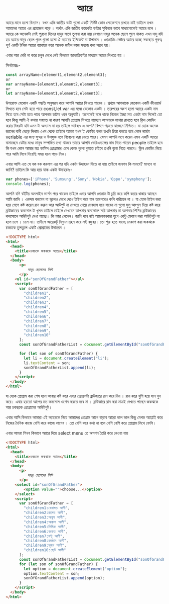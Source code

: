 <h1 align="center">অ্যারে</h1>
 অ্যারে মানে হলো বিন্যাস। যখন একি জাতীয় ডাটা গুলো একটি নির্দিষ্ট কোন লোকেশনে রাখতে চাই তাইলে তখন আমাদের অ্যারে এর প্রয়োজন পড়ে । অর্থাৎ একি জাতীয় কয়েকটা ডাটার সুবিন্যস্ত ভাবে  সাঝানোকেই অ্যারে বলে । অ্যারে কে অনেকটা সেই পুরনো দিনের দাদুর সাথে তুলনা করা যায় যেখানে দাদুর অনেক ছেলে পুলে থাকত এখন দাদু যদি হয় অ্যারে দাদুর ছেলে পুলে গুলো হলো ঐ অ্যারের ইলিমেন্ট বা উপাদান । প্রোগ্রামিং  সেক্টরে অ্যারে হচ্ছে সবছেয়ে গুরুত্ব পূর্ণ একটি টপিক অ্যারে ব্যাবহার করে অনেক জটিল কাজ সহজে করা সম্ভব হয়।

এবার আর দেরি না করে চলুন দেখে নেই কিভাবে জাভাস্ক্রিপ্টের মাধ্যমে অ্যারে লিখতে হয় ।

সিনট্যাক্সঃ-

```javascript
const arrayName=[element1,element2,element3];
or
var arrayName=[element1,element2,element3];
or 
let arrayName=[element1,element2,element3];
```

উপরোক্ত যেকোন একটি পদ্ধতি অনুসরন করে আপনি অ্যারে লিখতে পারেন । প্রথমে আপনাকে জেকোন একটি কীওয়ার্ড লিখতে হবে সেটা হতে পারে const,let var এর মধ্যে যেকোন একটা । তারপরের অংশ হলো অ্যারে একটা নাম দিতে হবে সেটা হতে পারে আপনার ডাটার ধরন অনুযায়ী। অনেকেই বলে থাকে নিজের ইচ্ছা মত একটা নাম দিলেই তো হবে কিন্তু আমি ঐ কথায় সহমত না কারণ আপনি প্রোগ্রাম শিখতে যাচ্ছেন আপনাকে মাথায় রাখতে হবে ক্লিন কোডিং করার বিষয়টা যদি এমন টা অভ্যাস না হয় তাইলে ভবিষ্যৎ এ আপনি বিপদে পড়তে যাচ্ছেন নিশ্চিত। যা হোক অনেক জ্ঞানের বানী ঝেড়ে দিলাম এখন থেকে তাইলে আমরা যখন ই কোডিং করব তখনি চিন্তা করতে হবে কোন নামটা veriable এর জন্য সুন্দর ও উপযুক্ত বলে বিবেচনা করা যেতে পারে। যেমন আপনি মনে করেন এমন একটি অ্যারে বানাচ্ছেন যেটার মধ্যে মানুষ সম্পর্কিত তথ্য থাকবে তায়ার আপনি  ভেরিএব্যলের নাম দিতে পারেন people তাইলে হবে কি যখন কোন আমার মত ডামিস প্রোগ্রামার এসে কোড গুলো বুঝতে চাইবে তখনি বুঝে নিতে পারবে। ক্লিন কোডিং নিয়ে পরে আমি লিখে দিয়েছি সময় হলে পড়ে নিও।

এবার আসি এত যে বক বক করলাম এর পর যদি একটা উদাহরন দিতে না যায় তাইলে জনগন কি মানবে? মানবে না জানি? তাইলে কি আর হয়ে যাক একটা উদাহরনঃ-

```javascript
var phones=['iPhone','Sumsung','Sony','Nokia','Oppo','symphony'];
console.log(phones);
```

আপনি যদি বইটির অনলাইন ভার্শন পরে থাকেন তাইলে  এবার আপনি প্রোগ্রাম টা চুরি করে কপি করার ধান্ধায় আছেন আমি জানি । একদম করবেন না ভূলেও দেখে দেখে টাইপ করে যান তারপরেও কপি করিয়েন না । যা হোক টাইপ করা হয়ে গেলে কষ্ট করেন রান করুন আর আউপুট না দেখতে পেয়ে দেবদাস হয়ে যাবেন না গুলো মুলু আংগুল দিয়ে কষ্ট করে ব্রাউজারের কনসোল টা খুলন তাইলে তাইলে দেখবেন আপনার কনসোলে সরি আপনার না আপনার পিসির ব্রাউজারের কনসোলে আউটপুট দেখা যাচ্ছে। কি মজা পেলেন। জানি পান নাই আজকালকার যুগে একটু মেকাপ করা আউটপুট না হলে চলে । চলে না। তাইলে আরেকটু বিনুদন গ্রহন করে লই বন্ধুবর। তো শুরু হতে যাচ্ছে মেকাপ করা জকঝকে চকচকে তুলতুলে একটি প্রোগ্রামের উদাহরন ।

```html
<!DOCTYPE html>
<html>
  <head>
    <title>চকচকে জকঝকে অ্যারে</title>
  </head>
  <body>
      <p>
          দাদুর ছেলেদের লিস্ট
      </p>
    <ul id="sonOfGrandFather"></ul>
    <script>
      var sonOfGrandFather = [
        "children1",
        "children2",
        "children3",
        "children4",
        "children5",
        "children6",
        "children7",
        "children8",
        "children9",
        "children10"
      ];
      const sonOfGrandFatherList = document.getElementById("sonOfGrandFather");

      for (let son of sonOfGrandFather) {
        let li = document.createElement("li");
        li.textContent = son;
        sonOfGrandFatherList.append(li);
      }
    </script>
  </body>
</html>

```



যা হোক প্রোগ্রাম করা শেষ হলে আবার কষ্ট করে এবার প্রোগ্রামটা ব্রাউজারে রান করে নিন । রান করে খুশি হয়ে যান খুব করে। এবার হয়তো আগের মত কনসোল ওপেন করতে হবে না । ব্রাউজারে রান করা মাত্রই দেখতে পাছেন জকঝকে আর চকছকে প্রোগ্রামের আউটপুট। 

এবার আসি কিভাবে আমারা এই  অ্যারেকে নিয়ে আমাদের প্রোগ্রাম আগে বাড়াব আরো ভাল ভাল কিছু মেথড অ্যাপ্লাই  করে নিজের দৈনিক কাজে বেশি করে কাজে লাগেব ।  তো বেশি করে কথা না বলে বেশি বেশি করে প্রোগ্রাম লিখে ফেলি। 



এবার আমরা শিখব কিভাবে অ্যারে দিয়ে select menu তে অপশন তৈরি করে নেওয়া যায় 

```html
<!DOCTYPE html>
<html>
  <head>
    <title>চকচকে জকঝকে অ্যারে</title>
  </head>
  <body>
      <p>
          দাদুর ছেলেদের লিস্ট
      </p>
    <select id="sonOfGrandFather">
        <option value="">choose...</option>
    </select>
    <script>
      var sonOfGrandFather = [
        "children1:কেরামত আলী",
        "children2:রহমত আলী",
        "children3:আবুল আলী",
        "children4:আক্কাস আলী",
        "children5:সিদ্দিক আলী",
        "children6:বরকত আলী",
        "children7:মন্টু আলী",
        "children8:রমজান আলী",
        "children9:সুজন আলী",
        "children10:ছোট আলী"
      ];
      const sonOfGrandFatherList = document.getElementById("sonOfGrandFather");
      for (let son of sonOfGrandFather) {
        let option = document.createElement("option");
        option.textContent = son;
        sonOfGrandFatherList.append(option);
      }
    </script>
  </body>
</html>

```





